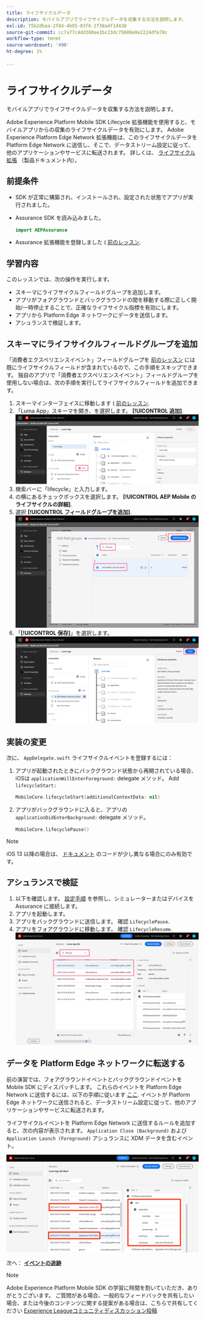 ```yaml
---
title: ライフサイクルデータ
description: モバイルアプリでライフサイクルデータを収集する方法を説明します。
exl-id: 75b2dbaa-2f84-4b95-83f6-2f38a4f1d438
source-git-commit: cc7a77c4dd380ae1bc23dc75608e8e2224dfe78c
workflow-type: tm+mt
source-wordcount: '490'
ht-degree: 1%

---
```


# ライフサイクルデータ

モバイルアプリでライフサイクルデータを収集する方法を説明します。

Adobe Experience Platform Mobile SDK Lifecycle 拡張機能を使用すると、モバイルアプリからの収集のライフサイクルデータを有効にします。 Adobe Experience Platform Edge Network 拡張機能は、このライフサイクルデータを Platform Edge Network に送信し、そこで、データストリーム設定に従って、他のアプリケーションやサービスに転送されます。 詳しくは、 [ライフサイクル拡張](https://aep-sdks.gitbook.io/docs/foundation-extensions/lifecycle-for-edge-network) （製品ドキュメント内）。


## 前提条件

* SDK が正常に構築され、インストールされ、設定された状態でアプリが実行されました。
* Assurance SDK を読み込みました。

   ```swift
   import AEPAssurance
   ```

* Assurance 拡張機能を登録しました ( [前のレッスン](install-sdks.md).

## 学習内容

このレッスンでは、次の操作を実行します。

* スキーマにライフサイクルフィールドグループを追加します。
* アプリがフォアグラウンドとバックグラウンドの間を移動する際に正しく開始/一時停止することで、正確なライフサイクル指標を有効にします。
* アプリから Platform Edge ネットワークにデータを送信します。
* アシュランスで検証します。

## スキーマにライフサイクルフィールドグループを追加

「消費者エクスペリエンスイベント」フィールドグループを [前のレッスン](create-schema.md) には既にライフサイクルフィールドが含まれているので、この手順をスキップできます。 独自のアプリで「消費者エクスペリエンスイベント」フィールドグループを使用しない場合は、次の手順を実行してライフサイクルフィールドを追加できます。

1. スキーマインターフェイスに移動します ( [前のレッスン](create-schema.md).
1. 「Luma App」スキーマを開き、を選択します。 **[!UICONTROL 追加]**.
   ![追加を選択](assets/mobile-lifecycle-add.png)
1. 検索バーに「lifecycle」と入力します。
1. の横にあるチェックボックスを選択します。 **[!UICONTROL AEP Mobile のライフサイクルの詳細]**.
1. 選択 **[!UICONTROL フィールドグループを追加]**.
   ![フィールドグループを追加](assets/mobile-lifecycle-lifecycle-field-group.png)
1. 「**[!UICONTROL 保存]**」を選択します。
   ![保存](assets/mobile-lifecycle-lifecycle-save.png)


## 実装の変更

次に、 `AppDelegate.swift` ライフサイクルイベントを登録するには：

1. アプリが起動されたときにバックグラウンド状態から再開されている場合、iOSは `applicationWillEnterForeground:` delegate メソッド。 Add `lifecycleStart:`

   ```swift
   MobileCore.lifecycleStart(additionalContextData: nil)
   ```

1. アプリがバックグラウンドに入ると、アプリの `applicationDidEnterBackground:` delegate メソッド。

   ```swift
   MobileCore.lifecyclePause()
   ```

>[!NOTE]
>
>iOS 13 以降の場合は、 [ドキュメント](https://aep-sdks.gitbook.io/docs/foundation-extensions/mobile-core/lifecycle#register-lifecycle-with-mobile-core-and-add-appropriate-start-pause-calls) のコードが少し異なる場合にのみ有効です。

## アシュランスで検証

1. 以下を確認します。 [設定手順](assurance.md) を参照し、シミュレーターまたはデバイスを Assurance に接続します。
1. アプリを起動します。
1. アプリをバックグラウンドに送信します。 確認 `LifecyclePause`.
1. アプリをフォアグラウンドに移動します。 確認 `LifecycleResume`.
   ![ライフサイクルを検証](assets/mobile-lifecycle-lifecycle-assurance.png)


## データを Platform Edge ネットワークに転送する

前の演習では、フォアグラウンドイベントとバックグラウンドイベントを Mobile SDK にディスパッチします。 これらのイベントを Platform Edge Network に送信するには、以下の手順に従います [ここ](https://aep-sdks.gitbook.io/docs/foundation-extensions/lifecycle-for-edge-network#configure-a-rule-to-forward-lifecycle-metrics-to-platform). イベントが Platform Edge ネットワークに送信されると、データストリーム設定に従って、他のアプリケーションやサービスに転送されます。

ライフサイクルイベントを Platform Edge Network に送信するルールを追加すると、次の内容が表示されます。 `Application Close (Background)` および `Application Launch (Foreground)` アシュランスに XDM データを含むイベント。

![Platform Edge に送信されるライフサイクルの検証](assets/mobile-lifecycle-edge-assurance.png)



次へ： **[イベントの追跡](events.md)**

>[!NOTE]
>
>Adobe Experience Platform Mobile SDK の学習に時間を割いていただき、ありがとうございます。 ご質問がある場合、一般的なフィードバックを共有したい場合、または今後のコンテンツに関する提案がある場合は、こちらで共有してください [Experience Leagueコミュニティディスカッション投稿](https://experienceleaguecommunities.adobe.com/t5/adobe-experience-platform-launch/tutorial-discussion-implement-adobe-experience-cloud-in-mobile/td-p/443796)